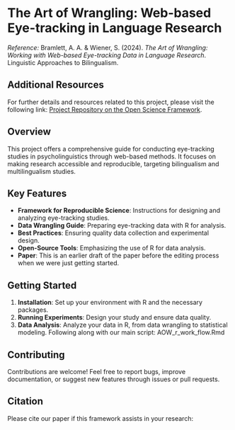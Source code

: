 # The Art of Wrangling: Web-based Eye-tracking in Language Research

*Reference:* Bramlett, A. A. & Wiener, S. (2024). *The Art of Wrangling: Working with Web-based Eye-tracking Data in Language Research*. Linguistic Approaches to Bilingualism.

## Additional Resources
For further details and resources related to this project, please visit the following link: [Project Repository on the Open Science Framework](https://osf.io/a3e5s/?view_only=822c5f28422444768729f5342fd16848).


## Overview
This project offers a comprehensive guide for conducting eye-tracking studies in psycholinguistics through web-based methods. It focuses on making research accessible and reproducible, targeting bilingualism and multilingualism studies.

## Key Features
- **Framework for Reproducible Science**: Instructions for designing and analyzing eye-tracking studies.
- **Data Wrangling Guide**: Preparing eye-tracking data with R for analysis.
- **Best Practices**: Ensuring quality data collection and experimental design.
- **Open-Source Tools**: Emphasizing the use of R for data analysis.
- **Paper**: This is an earlier draft of the paper before the editing process when we were just getting started.

## Getting Started
1. **Installation**: Set up your environment with R and the necessary packages.
2. **Running Experiments**: Design your study and ensure data quality.
3. **Data Analysis**: Analyze your data in R, from data wrangling to statistical modeling. Following along with our main script: AOW_r_work_flow.Rmd

## Contributing
Contributions are welcome! Feel free to report bugs, improve documentation, or suggest new features through issues or pull requests.

## Citation
Please cite our paper if this framework assists in your research:
